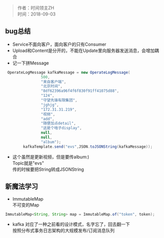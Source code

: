 >  作者：时间领主ZH  
>  时间：2018-09-03
## bug总结
- Service不面向客户，面向客户的只有Consumer
- Upload和Content是分开的，不能在Update里向服务器发送消息，会增加耦合
- 记一下拼Message
```JAVA
 OperateLogMessage kafkaMessage = new OperateLogMessage(
                500,
                "来自客户端",
                "北京时间",             
                "8df62396a96f4f6f830f91ff41075d88",
                "124",
                "守望先锋有限集团",
                "jghjg",
                "172.31.31.219",
                "视频",
                "add",
                "随便加点detail",
                "这是个啥子display",
                null,
                null,
                "album");
        kafkaTemplate.send("evs",JSON.toJSONString(kafkaMessage));
```
  - 这个虽然是更新视频，但是要传album:)  
    Topic就是"evs"   
    传的时候要把String转成JSONString
    
## 新魔法学习
- ImmutableMap   
    不可变的Map
```java
ImmutableMap<String, String> map = ImmutableMap.of("token", token);
```
- kafka 对应了一种之前看的设计模式，名字忘了，回去翻一下   
  按照分布式事务日志架构的大规模发布/订阅消息队列
